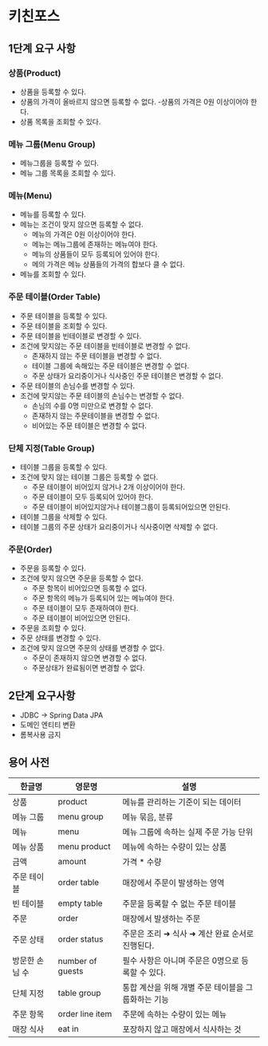# 키친포스

## 1단계 요구 사항
### 상품(Product)
- 상품을 등록할 수 있다.
- 상품의 가격이 올바르지 않으면 등록할 수 없다.
  -상품의 가격은 0원 이상이어야 한다.
- 상품 목록을 조회할 수 있다.

### 메뉴 그룹(Menu Group)
- 메뉴그룹을 등록할 수 있다.
- 메뉴 그룹 목록을 조회할 수 있다.

### 메뉴(Menu)
- 메뉴를 등록할 수 있다.
- 메뉴는 조건이 맞지 않으면 등록할 수 없다.
  - 메뉴의 가격은 0원 이상이어야 한다.
  - 메뉴는 메뉴그룹에 존재하는 메뉴여야 한다.
  - 메뉴의 상품들이 모두 등록되어 있어야 한다.
  - 메의 가격은 메뉴 상품들의 가격의 합보다 클 수 없다.
- 메뉴를 조회할 수 있다.

### 주문 테이블(Order Table)
- 주문 테이블을 등록할 수 있다.
- 주문 테이블을 조회할 수 있다.
- 주문 테이블을 빈테이블로 변경할 수 있다.
- 조건에 맞지않는 주문 테이블을 빈테이블로 변경할 수 없다.
  - 존재하지 않는 주문 테이블을 변경할 수 없다.
  - 테이블 그룹에 속해있는 주문 테이블은 변경할 수 없다.
  - 주문 상태가 요리중이거나 식사중인 주문 테이블은 변경할 수 없다.
- 주문 테이블의 손님수를 변경할 수 있다.
- 조건에 맞지않는 주문 테이블의 손님수는 변경할 수 없다.
  - 손님의 수를 0명 미만으로 변경할 수 없다.
  - 존재하지 않는 주문테이블을 변경할 수 없다.
  - 비어있는 주문 테이블은 변경할 수 없다.

### 단체 지정(Table Group) 
- 테이블 그룹을 등록할 수 있다.
- 조건에 맞지 않는 테이블 그룹은 등록할 수 없다.
  - 주문 테이블이 비어있지 않거나 2개 이상이어야 한다.
  - 주문 테이블이 모두 등록되어 있어야 한다.
  - 주문 테이블이 비어있지않거나 테이블그룹이 등록되어있으면 안된다.
- 테이블 그룹을 삭제할 수 있다.
- 테이블 그룹의 주문 상태가 요리중이거나 식사중이면 삭제할 수 없다.

### 주문(Order)
- 주문을 등록할 수 있다.
- 조건에 맞지 않으면 주문을 등록할 수 없다.
  - 주문 항목이 비어있으면 등록할 수 없다.
  - 주문 항목의 메뉴가 등록되어 있는 메뉴여야 한다.
  - 주문 테이블이 모두 존재하여야 한다.
  - 주문 테이블이 비어있으면 안된다.
- 주문을 조회할 수 있다.
- 주문 상태를 변경할 수 있다.
- 조건에 맞지 않으면 주문의 상태를 변경할 수 없다.
  - 주문이 존재하지 않으면 변경할 수 없다.
  - 주문상태가 완료됨이면 변경할 수 없다.
  
## 2단계 요구사항
- JDBC -> Spring Data JPA
- 도메인 엔티티 변환
- 롬복사용 금지

## 용어 사전

| 한글명 | 영문명 | 설명 |
| --- | --- | --- |
| 상품 | product | 메뉴를 관리하는 기준이 되는 데이터 |
| 메뉴 그룹 | menu group | 메뉴 묶음, 분류 |
| 메뉴 | menu | 메뉴 그룹에 속하는 실제 주문 가능 단위 |
| 메뉴 상품 | menu product | 메뉴에 속하는 수량이 있는 상품 |
| 금액 | amount | 가격 * 수량 |
| 주문 테이블 | order table | 매장에서 주문이 발생하는 영역 |
| 빈 테이블 | empty table | 주문을 등록할 수 없는 주문 테이블 |
| 주문 | order | 매장에서 발생하는 주문 |
| 주문 상태 | order status | 주문은 조리 ➜ 식사 ➜ 계산 완료 순서로 진행된다. |
| 방문한 손님 수 | number of guests | 필수 사항은 아니며 주문은 0명으로 등록할 수 있다. |
| 단체 지정 | table group | 통합 계산을 위해 개별 주문 테이블을 그룹화하는 기능 |
| 주문 항목 | order line item | 주문에 속하는 수량이 있는 메뉴 |
| 매장 식사 | eat in | 포장하지 않고 매장에서 식사하는 것 |
